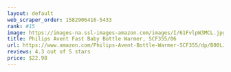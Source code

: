 ```yaml
---
layout: default 
﻿web_scraper_order: 1582906416-5433
rank: #15
image: https://images-na.ssl-images-amazon.com/images/I/61FvlpW3MCL.jpg
title: Philips Avent Fast Baby Bottle Warmer, SCF355/06
url: https://www.amazon.com/Philips-Avent-Bottle-Warmer-SCF355/dp/B00LJ64JR4/ref=zg_mw_baby-products_15?_encoding=UTF8&psc=1&refRID=H8PZBTHGT35TKAKMD83D
reviews: 4.3 out of 5 stars
price: $22.98 
---
```

